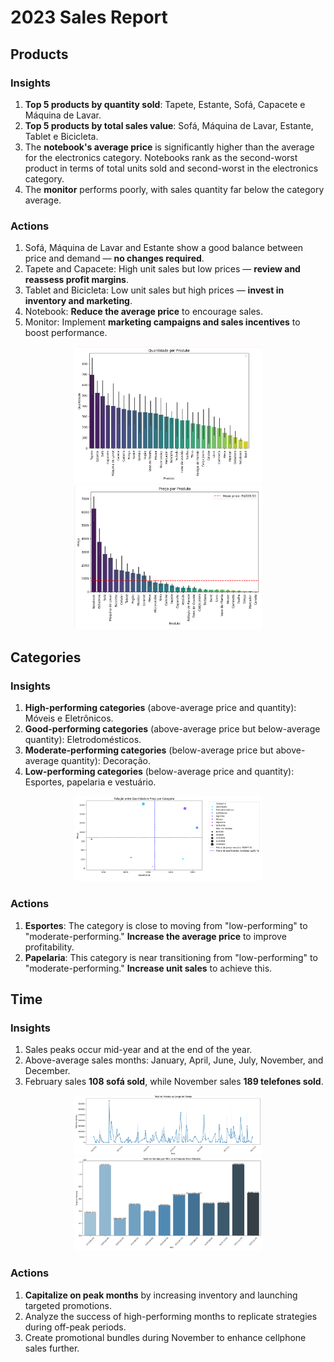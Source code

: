 # 2023 Sales Report

## Products
### Insights
1. **Top 5 products by quantity sold**: Tapete, Estante, Sofá, Capacete e Máquina de Lavar.
2. **Top 5 products by total sales value**: Sofá, Máquina de Lavar, Estante, Tablet e Bicicleta.
3. The **notebook's average price** is significantly higher than the average for the electronics category. Notebooks rank as the second-worst product in terms of total units sold and second-worst in the electronics category.
4. The **monitor** performs poorly, with sales quantity far below the category average.

### Actions
1. Sofá, Máquina de Lavar and Estante show a good balance between price and demand — **no changes required**.
2. Tapete and Capacete: High unit sales but low prices — **review and reassess profit margins**.
3. Tablet and Bicicleta: Low unit sales but high prices — **invest in inventory and marketing**.
4. Notebook: **Reduce the average price** to encourage sales.
5. Monitor: Implement **marketing campaigns and sales incentives** to boost performance.
<p align="center">
  <img src="../media/product_quant.png" alt="Image 1" width="300">
  <img src="../media/product_price.png" alt="Image 2" width="300">
</p>

## Categories
### Insights
1. **High-performing categories** (above-average price and quantity): Móveis e Eletrônicos.
2. **Good-performing categories** (above-average price but below-average quantity): Eletrodomésticos.
3. **Moderate-performing categories** (below-average price but above-average quantity): Decoração.
4. **Low-performing categories** (below-average price and quantity): Esportes, papelaria e vestuário.
<p align="center">
  <img src="../media/price_quant_category.png" alt="Image 1" width="300">
</p>

### Actions
1. **Esportes**: The category is close to moving from "low-performing" to "moderate-performing." **Increase the average price** to improve profitability.
2. **Papelaria**: This category is near transitioning from "low-performing" to "moderate-performing." **Increase unit sales** to achieve this.

## Time
### Insights
1. Sales peaks occur mid-year and at the end of the year.
2. Above-average sales months: January, April, June, July, November, and December.
3. February sales **108 sofá sold**, while November sales **189 telefones sold**.
<p align="center">
  <img src="../media/TotalSales_data.png" alt="Image 1" width="300">
  <img src="../media/TotalSales_data_product.png" alt="Image 1" width="300">
</p>

### Actions
1. **Capitalize on peak months** by increasing inventory and launching targeted promotions.
2. Analyze the success of high-performing months to replicate strategies during off-peak periods.
3. Create promotional bundles during November to enhance cellphone sales further.